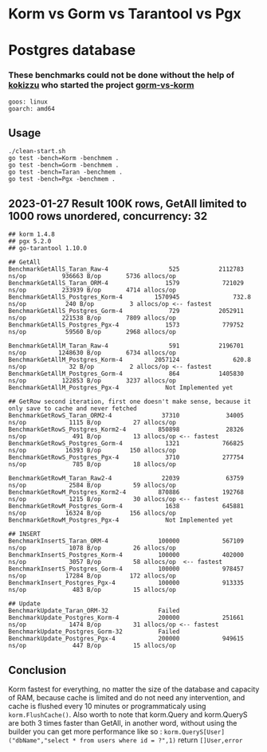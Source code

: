 # Korm vs Gorm vs Tarantool vs Pgx 
# Postgres database

### These benchmarks could not be done without the help of [kokizzu](https://github.com/kokizzu) who started the project [gorm-vs-korm](https://github.com/kokizzu/gorm-vs-korm)

```
goos: linux
goarch: amd64
```

## Usage

```shell
./clean-start.sh
go test -bench=Korm -benchmem .
go test -bench=Gorm -benchmem .
go test -bench=Taran -benchmem .
go test -bench=Pgx -benchmem .
```


## 2023-01-27  Result 100K rows, GetAll limited to 1000 rows unordered, concurrency: 32
```
## korm 1.4.8
## pgx 5.2.0
## go-tarantool 1.10.0

## GetAll
BenchmarkGetAllS_Taran_Raw-4                 525           2112783 ns/op          936663 B/op       5736 allocs/op
BenchmarkGetAllS_Taran_ORM-4                1579            721029 ns/op          233939 B/op       4714 allocs/op
BenchmarkGetAllS_Postgres_Korm-4         1570945               732.8 ns/op           240 B/op          3 allocs/op <-- fastest
BenchmarkGetAllS_Postgres_Gorm-4             729           2052911 ns/op          221538 B/op       7809 allocs/op
BenchmarkGetAllS_Postgres_Pgx-4             1573            779752 ns/op           59560 B/op       2968 allocs/op

BenchmarkGetAllM_Taran_Raw-4                 591           2196701 ns/op         1248630 B/op       6734 allocs/op
BenchmarkGetAllM_Postgres_Korm-4         2057124               620.8 ns/op            32 B/op          2 allocs/op <-- fastest
BenchmarkGetAllM_Postgres_Gorm-4             864           1405830 ns/op          122853 B/op       3237 allocs/op
BenchmarkGetAllM_Postgres_Pgx-4             Not Implemented yet

## GetRow second iteration, first one doesn't make sense, because it only save to cache and never fetched
BenchmarkGetRowS_Taran_ORM2-4              37310             34005 ns/op            1115 B/op         27 allocs/op
BenchmarkGetRowS_Postgres_Korm2-4         850898             28326 ns/op             491 B/op         13 allocs/op <-- fastest
BenchmarkGetRowS_Postgres_Gorm-4            1321            766825 ns/op           16393 B/op        150 allocs/op
BenchmarkGetRowS_Postgres_Pgx-4             3710            277754 ns/op             785 B/op         18 allocs/op

BenchmarkGetRowM_Taran_Raw2-4              22039             63759 ns/op            2584 B/op         59 allocs/op
BenchmarkGetRowM_Postgres_Korm2-4         870886            192768 ns/op            1215 B/op         30 allocs/op <-- fastest
BenchmarkGetRowM_Postgres_Gorm-4            1638            645881 ns/op           16324 B/op        156 allocs/op
BenchmarkGetRowM_Postgres_Pgx-4             Not Implemented yet

## INSERT
BenchmarkInsertS_Taran_ORM-4              100000            567109 ns/op            1078 B/op         26 allocs/op
BenchmarkInsertS_Postgres_Korm-4          100000            402000 ns/op            3057 B/op         58 allocs/op  <-- fastest
BenchmarkInsertS_Postgres_Gorm-4          100000            978457 ns/op           17284 B/op        172 allocs/op
BenchmarkInsert_Postgres_Pgx-4            100000            913335 ns/op             483 B/op         15 allocs/op

## Update
BenchmarkUpdate_Taran_ORM-32              Failed           
BenchmarkUpdate_Postgres_Korm-4           200000            251661 ns/op            1474 B/op         31 allocs/op <-- fastest
BenchmarkUpdate_Postgres_Gorm-32          Failed            
BenchmarkUpdate_Postgres_Pgx-4            200000            949615 ns/op             447 B/op         15 allocs/op 
```

## Conclusion

Korm fastest for everything, no matter the size of the database and capacity of RAM, because cache is limited and do not need any intervention, and cache is flushed every 10 minutes or programmaticaly using `korm.FlushCache()`.
Also worth to note that korm.Query and korm.QueryS are both 3 times faster than GetAll, in another word, without using the builder you can get more performance like so : `korm.QueryS[User]("dbName","select * from users where id = ?",1)` return `[]User,error`
